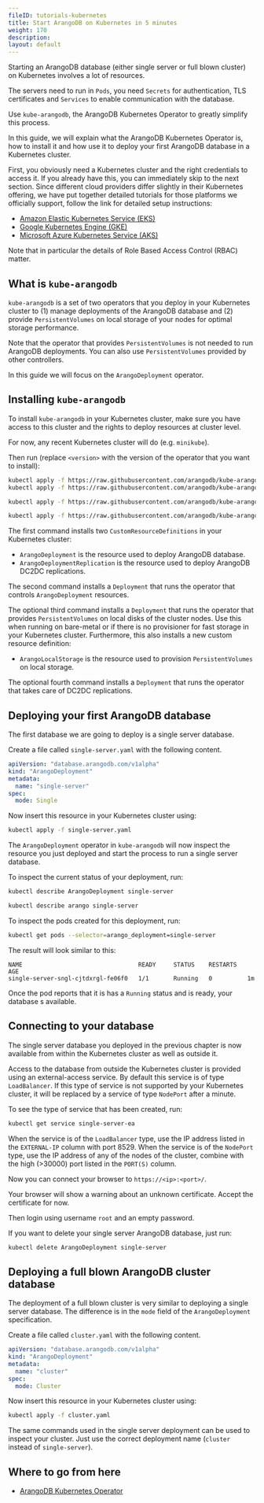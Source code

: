 ```yaml
---
fileID: tutorials-kubernetes
title: Start ArangoDB on Kubernetes in 5 minutes
weight: 170
description: 
layout: default
---
```

Starting an ArangoDB database (either single server or full blown cluster)
on Kubernetes involves a lot of resources.

The servers need to run in `Pods`, you need `Secrets` for authentication,
TLS certificates and `Services` to enable communication with the database.

Use `kube-arangodb`, the ArangoDB Kubernetes Operator to greatly simplify
this process.

In this guide, we will explain what the ArangoDB Kubernetes Operator is,
how to install it and how use it to deploy your first ArangoDB database
in a Kubernetes cluster.

First, you obviously need a Kubernetes cluster and the right credentials
to access it. If you already have this, you can immediately skip to the
next section. Since different cloud providers differ slightly in their
Kubernetes offering, we have put together detailed tutorials for those
platforms we officially support, follow the link for detailed setup
instructions:

 - [Amazon Elastic Kubernetes Service (EKS)](tutorials-kubernetes-eks)
 - [Google Kubernetes Engine (GKE)](tutorials-kubernetes-gke)
 - [Microsoft Azure Kubernetes Service (AKS)](tutorials-kubernetes-aks)

Note that in particular the details of Role Based Access Control (RBAC)
matter.

## What is `kube-arangodb`

`kube-arangodb` is a set of two operators that you deploy in your Kubernetes
cluster to (1) manage deployments of the ArangoDB database and (2)
provide `PersistentVolumes` on local storage of your nodes for optimal
storage performance.

Note that the operator that provides `PersistentVolumes` is not needed to
run ArangoDB deployments. You can also use `PersistentVolumes` provided
by other controllers.

In this guide we will focus on the `ArangoDeployment` operator.

## Installing `kube-arangodb`

To install `kube-arangodb` in your Kubernetes cluster, make sure
you have access to this cluster and the rights to deploy resources
at cluster level.

For now, any recent Kubernetes cluster will do (e.g. `minikube`).

Then run (replace `<version>` with the version of the operator that you want to install):

```bash
kubectl apply -f https://raw.githubusercontent.com/arangodb/kube-arangodb/<version>/manifests/arango-crd.yaml
kubectl apply -f https://raw.githubusercontent.com/arangodb/kube-arangodb/<version>/manifests/arango-deployment.yaml

kubectl apply -f https://raw.githubusercontent.com/arangodb/kube-arangodb/<version>/manifests/arango-storage.yaml

kubectl apply -f https://raw.githubusercontent.com/arangodb/kube-arangodb/<version>/manifests/arango-deployment-replication.yaml
```

The first command installs two `CustomResourceDefinitions` in your Kubernetes cluster:

- `ArangoDeployment` is the resource used to deploy ArangoDB database.
- `ArangoDeploymentReplication` is the resource used to deploy ArangoDB DC2DC
  replications.

The second command installs a `Deployment` that runs the operator that controls
`ArangoDeployment` resources.

The optional third command installs a `Deployment` that runs the operator that
provides `PersistentVolumes` on local disks of the cluster nodes.
Use this when running on bare-metal or if there is no provisioner for fast
storage in your Kubernetes cluster. Furthermore, this also installs a
new custom resource definition:

- `ArangoLocalStorage` is the resource used to provision `PersistentVolumes` on local storage.

The optional fourth command installs a `Deployment` that runs the
operator that takes care of DC2DC replications.

## Deploying your first ArangoDB database

The first database we are going to deploy is a single server database.

Create a file called `single-server.yaml` with the following content.

```yaml
apiVersion: "database.arangodb.com/v1alpha"
kind: "ArangoDeployment"
metadata:
  name: "single-server"
spec:
  mode: Single
```

Now insert this resource in your Kubernetes cluster using:

```bash
kubectl apply -f single-server.yaml
```

The `ArangoDeployment` operator in `kube-arangodb` will now inspect the
resource you just deployed and start the process to run a single server database.

To inspect the current status of your deployment, run:

```bash
kubectl describe ArangoDeployment single-server

kubectl describe arango single-server
```

To inspect the pods created for this deployment, run:

```bash
kubectl get pods --selector=arango_deployment=single-server
```

The result will look similar to this:

```plain
NAME                                 READY     STATUS    RESTARTS   AGE
single-server-sngl-cjtdxrgl-fe06f0   1/1       Running   0          1m
```

Once the pod reports that it is has a `Running` status and is ready,
your database s available.

## Connecting to your database

The single server database you deployed in the previous chapter is now
available from within the Kubernetes cluster as well as outside it.

Access to the database from outside the Kubernetes cluster is provided
using an external-access service.
By default this service is of type `LoadBalancer`. If this type of service
is not supported by your Kubernetes cluster, it will be replaced by
a service of type `NodePort` after a minute.

To see the type of service that has been created, run:

```bash
kubectl get service single-server-ea
```

When the service is of the `LoadBalancer` type, use the IP address
listed in the `EXTERNAL-IP` column with port 8529.
When the service is of the `NodePort` type, use the IP address
of any of the nodes of the cluster, combine with the high (>30000) port listed in the `PORT(S)` column.

Now you can connect your browser to `https://<ip>:<port>/`.

Your browser will show a warning about an unknown certificate.
Accept the certificate for now.

Then login using username `root` and an empty password.

If you want to delete your single server ArangoDB database, just run:

```bash
kubectl delete ArangoDeployment single-server
```

## Deploying a full blown ArangoDB cluster database

The deployment of a full blown cluster is very similar to deploying
a single server database. The difference is in the `mode` field of
the `ArangoDeployment` specification.

Create a file called `cluster.yaml` with the following content.

```yaml
apiVersion: "database.arangodb.com/v1alpha"
kind: "ArangoDeployment"
metadata:
  name: "cluster"
spec:
  mode: Cluster
```

Now insert this resource in your Kubernetes cluster using:

```bash
kubectl apply -f cluster.yaml
```

The same commands used in the single server deployment can be used
to inspect your cluster. Just use the correct deployment name (`cluster` instead of `single-server`).

## Where to go from here

- [ArangoDB Kubernetes Operator](../../deployment/by-technology/kubernetes/)

